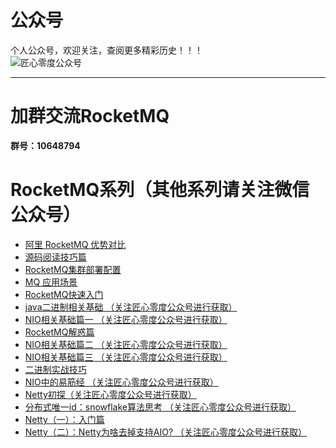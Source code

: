 # 公众号
个人公众号，欢迎关注，查阅更多精彩历史！！！<br/>
![匠心零度公众号](http://mmbiz.qpic.cn/mmbiz_jpg/1QxwhpDy7ia22WVqLUtYSojxCjl2Vt6QmkqW7vqKJibtQCeXbMzjIsSJ9HaFfMXTicgicAzNcGs5m2gYFfO6GkPrKg/640?wx_fmt=jpeg&tp=webp&wxfrom=5&wx_lazy=1)


-------------
# 加群交流RocketMQ
**群号：10648794**


# RocketMQ系列（其他系列请关注微信公众号）

- [阿里 RocketMQ 优势对比](https://mp.weixin.qq.com/s/KfBruI-tOz-eJuM2fgqyew)
- [源码阅读技巧篇](https://mp.weixin.qq.com/s/QDMPBVRB39_VBoU3BRUxKA)
- [RocketMQ集群部署配置](http://mp.weixin.qq.com/s/SeN8cKPzjcOR4CRBYfzYGQ)
- [MQ 应用场景](https://mp.weixin.qq.com/s/PhUJoD5y9Fu7CxFSBmf29w)
- [RocketMQ快速入门](http://mp.weixin.qq.com/s/1FVas9PbX-1jHLlaTA_6Qg)
- [java二进制相关基础 （关注匠心零度公众号进行获取）](https://github.com/lirenzuo/rocketmq-rocketmq-all-4.1.0-incubating)
- [NIO相关基础篇一 （关注匠心零度公众号进行获取）](https://github.com/lirenzuo/rocketmq-rocketmq-all-4.1.0-incubating)
- [RocketMQ解惑篇](http://mp.weixin.qq.com/s/EyuYRgUeeIDBpZFWihAAjQ)
- [NIO相关基础篇二 （关注匠心零度公众号进行获取）](https://github.com/lirenzuo/rocketmq-rocketmq-all-4.1.0-incubating)
- [NIO相关基础篇三 （关注匠心零度公众号进行获取）](https://github.com/lirenzuo/rocketmq-rocketmq-all-4.1.0-incubating)
- [二进制实战技巧](http://mp.weixin.qq.com/s/-bcGP4kC1LWFBJydL6dBZA)
- [NIO中的易筋经 （关注匠心零度公众号进行获取）](https://github.com/lirenzuo/rocketmq-rocketmq-all-4.1.0-incubating)
- [Netty初探（关注匠心零度公众号进行获取）](https://github.com/lirenzuo/rocketmq-rocketmq-all-4.1.0-incubating)
- [分布式唯一id：snowflake算法思考 （关注匠心零度公众号进行获取）](https://github.com/lirenzuo/rocketmq-rocketmq-all-4.1.0-incubating)
- [Netty（一）：入门篇](https://mp.weixin.qq.com/s/APJBmqakodF7r0KTZwrkhw)
- [Netty（二）：Netty为啥去掉支持AIO? （关注匠心零度公众号进行获取）](https://github.com/lirenzuo/rocketmq-rocketmq-all-4.1.0-incubating)
